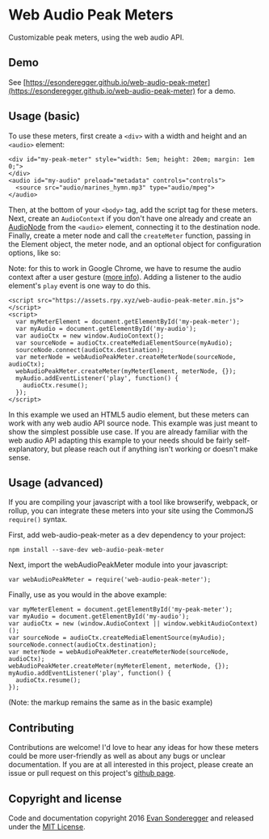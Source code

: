 # Web Audio Peak Meters

Customizable peak meters, using the web audio API.

## Demo

See [https://esonderegger.github.io/web-audio-peak-meter](https://esonderegger.github.io/web-audio-peak-meter) for a demo.

## Usage (basic)

To use these meters, first create a `<div>` with a width and height and an `<audio>` element:

    <div id="my-peak-meter" style="width: 5em; height: 20em; margin: 1em 0;">
    </div>
    <audio id="my-audio" preload="metadata" controls="controls">
      <source src="audio/marines_hymn.mp3" type="audio/mpeg">
    </audio>

Then, at the bottom of your `<body>` tag, add the script tag for these meters. Next, create an `AudioContext` if you don't have one already and create an [AudioNode](https://developer.mozilla.org/en-US/docs/Web/API/AudioNode) from the `<audio>` element, connecting it to the destination node. Finally, create a meter node and call the `createMeter` function, passing in the Element object, the meter node, and an optional object for configuration options, like so:

Note: for this to work in Google Chrome, we have to resume the audio context after a user gesture ([more info](https://developers.google.com/web/updates/2017/09/autoplay-policy-changes#webaudio)). Adding a listener to the audio element's `play` event is one way to do this.

    <script src="https://assets.rpy.xyz/web-audio-peak-meter.min.js"></script>
    <script>
      var myMeterElement = document.getElementById('my-peak-meter');
      var myAudio = document.getElementById('my-audio');
      var audioCtx = new window.AudioContext();
      var sourceNode = audioCtx.createMediaElementSource(myAudio);
      sourceNode.connect(audioCtx.destination);
      var meterNode = webAudioPeakMeter.createMeterNode(sourceNode, audioCtx);
      webAudioPeakMeter.createMeter(myMeterElement, meterNode, {});
      myAudio.addEventListener('play', function() {
        audioCtx.resume();
      });
    </script>

In this example we used an HTML5 audio element, but these meters can work with any web audio API source node. This example was just meant to show the simplest possible use case. If you are already familiar with the web audio API adapting this example to your needs should be fairly self-explanatory, but please reach out if anything isn't working or doesn't make sense.

## Usage (advanced)

If you are compiling your javascript with a tool like browserify, webpack, or rollup, you can integrate these meters into your site using the CommonJS `require()` syntax.

First, add web-audio-peak-meter as a dev dependency to your project:

    npm install --save-dev web-audio-peak-meter

Next, import the webAudioPeakMeter module into your javascript:

    var webAudioPeakMeter = require('web-audio-peak-meter');

Finally, use as you would in the above example:

    var myMeterElement = document.getElementById('my-peak-meter');
    var myAudio = document.getElementById('my-audio');
    var audioCtx = new (window.AudioContext || window.webkitAudioContext)();
    var sourceNode = audioCtx.createMediaElementSource(myAudio);
    sourceNode.connect(audioCtx.destination);
    var meterNode = webAudioPeakMeter.createMeterNode(sourceNode, audioCtx);
    webAudioPeakMeter.createMeter(myMeterElement, meterNode, {});
    myAudio.addEventListener('play', function() {
      audioCtx.resume();
    });

(Note: the markup remains the same as in the basic example)

## Contributing

Contributions are welcome! I'd love to hear any ideas for how these meters could be more user-friendly as well as about any bugs or unclear documentation. If you are at all interested in this project, please create an issue or pull request on this project's [github page](https://github.com/esonderegger/web-audio-peak-meter).

## Copyright and license

Code and documentation copyright 2016 [Evan Sonderegger](https://rpy.xyz) and released under the [MIT License](https://github.com/esonderegger/web-audio-peak-meter/blob/master/LICENSE).
